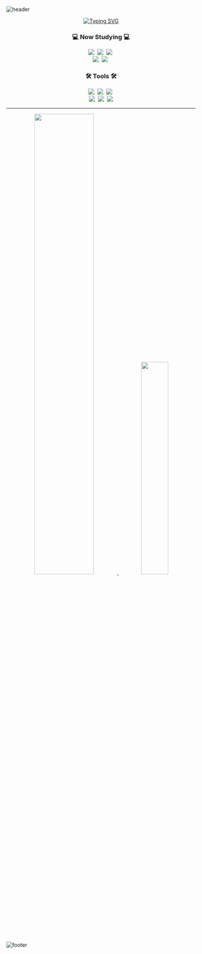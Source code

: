 <!--
**Hyochan02/Hyochan02** is a ✨ _special_ ✨ repository because its `README.md` (this file) appears on your GitHub profile.
Here are some ideas to get you started:

- 🔭 I’m currently working on ...
- 🌱 I’m currently learning ...
- 👯 I’m looking to collaborate on ...
- 🤔 I’m looking for help with ...
- 💬 Ask me about ...
- 📫 How to reach me: ...
- 😄 Pronouns: ...
- ⚡ Fun fact: ...
-->

![header](https://capsule-render.vercel.app/api?type=waving&color=0:F2CC0F,50:F2D750,100:F2DE79&height=100&section=header)
<div align="center">
<a href="https://git.io/typing-svg"><img src="https://readme-typing-svg.demolab.com?font=Gugi&size=80&duration=4000&pause=1000&color=000000&background=C1FF0B00&center=true&vCenter=true&width=800&height=150&lines=Codding+Factory" alt="Typing SVG" /></a>
</div>

<h3 align="center">💻 Now Studying 💻</h3>



<div align="center">
<img src="https://img.shields.io/badge/react-61DAFB?style=for-the-badge&logo=react&logoColor=black" />&nbsp
<img src="https://img.shields.io/badge/html5-E34F26?style=for-the-badge&logo=html5&logoColor=white" />&nbsp
<img src="https://img.shields.io/badge/css3-1572B6?style=for-the-badge&logo=css3&logoColor=white" />&nbsp
</div>

<div align="center">
<img src="https://img.shields.io/badge/javascript-F7DF1E?style=for-the-badge&logo=javascript&logoColor=black" />&nbsp
<img src="https://img.shields.io/badge/nodedotjs-5FA04E?style=for-the-badge&logo=nodedotjs&logoColor=white" />&nbsp
</div>

<h3 align="center">🛠 Tools 🛠</h3>
<div align="center">
  <img src="https://img.shields.io/badge/git-F05033.svg?style=for-the-badge&logo=git&logoColor=white" />&nbsp
  <img src="https://img.shields.io/badge/github-181717.svg?style=for-the-badge&logo=github&logoColor=white" />&nbsp
  <img src="https://img.shields.io/badge/Notion-F3F3F3.svg?style=for-the-badge&logo=notion&logoColor=black" />&nbsp
</div>

<div align="center">
  <img src="https://img.shields.io/badge/figma-F24E1E.svg?style=for-the-badge&logo=figma&logoColor=white" />&nbsp
  <img src="https://img.shields.io/badge/VSCode-2C2C32.svg?style=for-the-badge&logo=visual-studio-code&logoColor=22ABF3" />&nbsp
  <img src="https://img.shields.io/badge/Slack-4A154B.svg?style=for-the-badge&logo=slack&logoColor=FFFFFF" />
</div>

---------
<div align="center">
  <a href="https://github.com/anuraghazra/github-readme-stats">
    <img src="https://github-readme-stats.vercel.app/api?username=Hyochan02&show_icons=true&theme=material-palenight&hide_border=true&bg_color=20232a&icon_color=58A6FF&text_color=fff&title_color=58A6FF&count_private=true" width=56% />
  </a>
  <a href="https://github.com/anuraghazra/github-readme-stats">
    <img src="https://github-readme-stats.vercel.app/api/top-langs/?username=Hyochan02&layout=donut&show_icons=true&theme=material-palenight&hide_border=true&bg_color=20232a&icon_color=58A6FF&text_color=fff&title_color=58A6FF&count_private=true&exclude_repo=Face-Transfer-Application" width=38% />
  </a>  
</div>

![footer](https://capsule-render.vercel.app/api?type=waving&color=0:F2CC0F,50:F2D750,100:F2DE79&height=100&section=footer)

